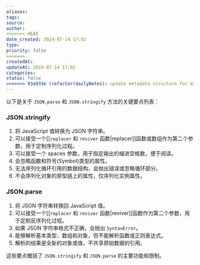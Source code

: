 ```yaml
---
aliases: 
tags: 
source: 
author: 
<<<<<<< HEAD
date_created: 2024-07-14 17:02
type: 
priority: false
=======
createdAt: 
updateAt: 2024-07-14 17:02
categories: 
status: false
>>>>>>> 93a933e (refactor(dailyNotes): update metadata structure for daily notes)
---
```

以下是关于 `JSON.parse` 和 `JSON.stringify` 方法的关键要点列表：

### JSON.stringify
1. 将 JavaScript 值转换为 JSON 字符串。
2. 可以接受一个[[`replacer` 和 `reviver` 函数|replacer]]函数或数组作为第二个参数，用于定制序列化过程。
3. 可以接受一个 spaces 参数，用于指定输出的缩进空格数，便于阅读。
4. 会忽略函数和符号(Symbol)类型的属性。
5. 无法序列化循环引用的数据结构，会抛出错误或忽略循环部分。
6. 不会序列化对象的原型链上的属性，仅序列化实例属性。

### JSON.parse
1. 将 JSON 字符串转换回 JavaScript 值。
2. 可以接受一个[[`replacer` 和 `reviver` 函数|reviver]]函数作为第二个参数，用于定制反序列化过程。
3. 如果 JSON 字符串格式不正确，会抛出 `SyntaxError`。
4. 能够解析基本类型、数组和对象，但不能解析函数或正则表达式。
5. 解析的结果是全新的对象或值，不共享原始数据的引用。

这些要点概括了 `JSON.stringify` 和 `JSON.parse` 的主要功能和限制。

